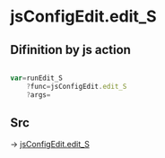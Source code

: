 # jsConfigEdit.edit_S

## Difinition by js action

```js.js

var=runEdit_S
	?func=jsConfigEdit.edit_S
	?args=

```

## Src

-> [jsConfigEdit.edit_S](https://github.com/puutaro/CommandClick/blob/master/app/src/main/java/com/puutaro/commandclick/fragment_lib/terminal_fragment/js_interface/system/JsConfigEdit.kt#L11)


